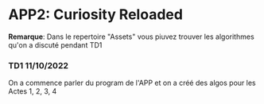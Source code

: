 # APP2: Curiosity Reloaded

**Remarque**: Dans le repertoire "Assets" vous piuvez trouver les algorithmes qu'on a discuté pendant TD1

### TD1 11/10/2022

On a commence parler du program de l'APP et on a créé des algos pour les Actes 1, 2, 3, 4
